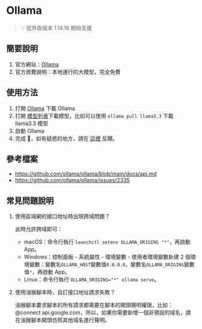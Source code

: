 # Ollama

> 💡 從外掛版本 1.14.16 開始支援

## 簡要說明

1. 官方網站：[Ollama](https://github.com/ollama/ollama)
2. 官方資費說明：本地運行的大模型，完全免費

## 使用方法

1. 打開 [Ollama](https://ollama.com) 下載 Ollama
2. 打開 [模型列表](https://ollama.com/library)下載模型，比如可以使用 `ollama pull llama3.3` 下載 llama3.3 模型
3. 啟動 Ollama
4. 完成 🎉，如有疑惑的地方，請在 [這裡](https://github.com/immersive-translate/immersive-translate/issues/137) 反饋。

## 參考檔案

- https://github.com/ollama/ollama/blob/main/docs/api.md
- https://github.com/ollama/ollama/issues/2335

## 常見問題說明

1. 使用區域網的接口地址時出現跨域問題？

   此時允許跨域即可：

   - macOS：命令行執行 `launchctl setenv OLLAMA_ORIGINS "*"`，再啟動 App。
   - Windows：控制面板 - 系統屬性 - 環境變數 - 使用者環境變數新建 2 個環境變數：變數名`OLLAMA_HOST`變數值`0.0.0.0`，變數名`OLLAMA_ORIGINS`變數值`*`，再啟動 App。
   - Linux：命令行執行 `OLLAMA_ORIGINS="*" ollama serve`。

2. 使用油猴腳本時，自訂接口地址請求失敗？

   油猴腳本要求腳本的所有請求都需要在腳本的開頭聲明權限，比如：@connect api.google.com，所以，如果你需要新增一個非預設的域名，請在油猴腳本開頭仿照其他域名進行聲明。

